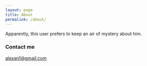 ```yaml
---
layout: page
title: About
permalink: /about/
---
```


Apparently, this user prefers to keep an air of mystery about him.

### Contact me

[alexan1@gmail.com](mailto:alexan1@gmail.com)
